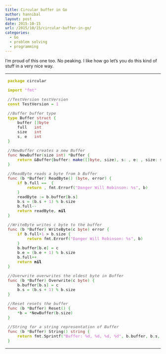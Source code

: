 ```yaml
---
title: Circular buffer in Go
author: hannibal
layout: post
date: 2015-10-15
url: /2015/10/15/circular-buffer-in-go/
categories:
  - Go
  - problem solving
  - programming
---
```

I&#8217;m proud of this one too. No peaking. I like how go let&#8217;s you do this kind of stuff in a very nice way.

<div class="wp_syntax">
  <table>
    <tr>
      <td class="code">
        <pre class="go" style="font-family:monospace;"><span style="color: #b1b100; font-weight: bold;">package</span> circular
&nbsp;
<span style="color: #b1b100; font-weight: bold;">import</span> <span style="color: #cc66cc;">"fmt"</span>
&nbsp;
<span style="color: #666666; font-style: italic;">//TestVersion testVersion</span>
<span style="color: #b1b100; font-weight: bold;">const</span> TestVersion <span style="color: #339933;">=</span> <span style="color: #cc66cc;">1</span>
&nbsp;
<span style="color: #666666; font-style: italic;">//Buffer buffer type</span>
<span style="color: #b1b100; font-weight: bold;">type</span> Buffer <span style="color: #993333;">struct</span> <span style="color: #339933;">{</span>
    buffer <span style="color: #339933;">[]</span><span style="color: #993333;">byte</span>
    full   <span style="color: #993333;">int</span>
    size   <span style="color: #993333;">int</span>
    s<span style="color: #339933;">,</span> e   <span style="color: #993333;">int</span>
<span style="color: #339933;">}</span>
&nbsp;
<span style="color: #666666; font-style: italic;">//NewBuffer creates a new Buffer</span>
<span style="color: #993333;">func</span> NewBuffer<span style="color: #339933;">(</span>size <span style="color: #993333;">int</span><span style="color: #339933;">)</span> <span style="color: #339933;">*</span>Buffer <span style="color: #339933;">{</span>
    <span style="color: #b1b100; font-weight: bold;">return</span> &Buffer<span style="color: #339933;">{</span>buffer<span style="color: #339933;">:</span> <span style="color: #000066;">make</span><span style="color: #339933;">([]</span><span style="color: #993333;">byte</span><span style="color: #339933;">,</span> size<span style="color: #339933;">),</span> s<span style="color: #339933;">:</span> <span style="color: #cc66cc;"></span><span style="color: #339933;">,</span> e<span style="color: #339933;">:</span> <span style="color: #cc66cc;"></span><span style="color: #339933;">,</span> size<span style="color: #339933;">:</span> size<span style="color: #339933;">,</span> full<span style="color: #339933;">:</span> <span style="color: #cc66cc;"></span><span style="color: #339933;">}</span>
<span style="color: #339933;">}</span>
&nbsp;
<span style="color: #666666; font-style: italic;">//ReadByte reads a byte from b Buffer</span>
<span style="color: #993333;">func</span> <span style="color: #339933;">(</span>b <span style="color: #339933;">*</span>Buffer<span style="color: #339933;">)</span> ReadByte<span style="color: #339933;">()</span> <span style="color: #339933;">(</span><span style="color: #993333;">byte</span><span style="color: #339933;">,</span> error<span style="color: #339933;">)</span> <span style="color: #339933;">{</span>
    <span style="color: #b1b100; font-weight: bold;">if</span> b<span style="color: #339933;">.</span>full <span style="color: #339933;">==</span> <span style="color: #cc66cc;"></span> <span style="color: #339933;">{</span>
        <span style="color: #b1b100; font-weight: bold;">return</span> <span style="color: #cc66cc;"></span><span style="color: #339933;">,</span> fmt<span style="color: #339933;">.</span>Errorf<span style="color: #339933;">(</span><span style="color: #cc66cc;">"Danger Will Robinson: %s"</span><span style="color: #339933;">,</span> b<span style="color: #339933;">)</span>
    <span style="color: #339933;">}</span>
    readByte <span style="color: #339933;">:=</span> b<span style="color: #339933;">.</span>buffer<span style="color: #339933;">[</span>b<span style="color: #339933;">.</span>s<span style="color: #339933;">]</span>
    b<span style="color: #339933;">.</span>s <span style="color: #339933;">=</span> <span style="color: #339933;">(</span>b<span style="color: #339933;">.</span>s <span style="color: #339933;">+</span> <span style="color: #cc66cc;">1</span><span style="color: #339933;">)</span> <span style="color: #339933;">%</span> b<span style="color: #339933;">.</span>size
    b<span style="color: #339933;">.</span>full<span style="color: #339933;">--</span>
    <span style="color: #b1b100; font-weight: bold;">return</span> readByte<span style="color: #339933;">,</span> <span style="color: #000000; font-weight: bold;">nil</span>
<span style="color: #339933;">}</span>
&nbsp;
<span style="color: #666666; font-style: italic;">//WriteByte writes c byte to the buffer</span>
<span style="color: #993333;">func</span> <span style="color: #339933;">(</span>b <span style="color: #339933;">*</span>Buffer<span style="color: #339933;">)</span> WriteByte<span style="color: #339933;">(</span>c <span style="color: #993333;">byte</span><span style="color: #339933;">)</span> error <span style="color: #339933;">{</span>
    <span style="color: #b1b100; font-weight: bold;">if</span> b<span style="color: #339933;">.</span>full<span style="color: #339933;">+</span><span style="color: #cc66cc;">1</span> &gt; b<span style="color: #339933;">.</span>size <span style="color: #339933;">{</span>
        <span style="color: #b1b100; font-weight: bold;">return</span> fmt<span style="color: #339933;">.</span>Errorf<span style="color: #339933;">(</span><span style="color: #cc66cc;">"Danger Will Robinson: %s"</span><span style="color: #339933;">,</span> b<span style="color: #339933;">)</span>
    <span style="color: #339933;">}</span>
    b<span style="color: #339933;">.</span>buffer<span style="color: #339933;">[</span>b<span style="color: #339933;">.</span>e<span style="color: #339933;">]</span> <span style="color: #339933;">=</span> c
    b<span style="color: #339933;">.</span>e <span style="color: #339933;">=</span> <span style="color: #339933;">(</span>b<span style="color: #339933;">.</span>e <span style="color: #339933;">+</span> <span style="color: #cc66cc;">1</span><span style="color: #339933;">)</span> <span style="color: #339933;">%</span> b<span style="color: #339933;">.</span>size
    b<span style="color: #339933;">.</span>full<span style="color: #339933;">++</span>
    <span style="color: #b1b100; font-weight: bold;">return</span> <span style="color: #000000; font-weight: bold;">nil</span>
<span style="color: #339933;">}</span>
&nbsp;
<span style="color: #666666; font-style: italic;">//Overwrite overwrites the oldest byte in Buffer</span>
<span style="color: #993333;">func</span> <span style="color: #339933;">(</span>b <span style="color: #339933;">*</span>Buffer<span style="color: #339933;">)</span> Overwrite<span style="color: #339933;">(</span>c <span style="color: #993333;">byte</span><span style="color: #339933;">)</span> <span style="color: #339933;">{</span>
    b<span style="color: #339933;">.</span>buffer<span style="color: #339933;">[</span>b<span style="color: #339933;">.</span>s<span style="color: #339933;">]</span> <span style="color: #339933;">=</span> c
    b<span style="color: #339933;">.</span>s <span style="color: #339933;">=</span> <span style="color: #339933;">(</span>b<span style="color: #339933;">.</span>s <span style="color: #339933;">+</span> <span style="color: #cc66cc;">1</span><span style="color: #339933;">)</span> <span style="color: #339933;">%</span> b<span style="color: #339933;">.</span>size
<span style="color: #339933;">}</span>
&nbsp;
<span style="color: #666666; font-style: italic;">//Reset resets the buffer</span>
<span style="color: #993333;">func</span> <span style="color: #339933;">(</span>b <span style="color: #339933;">*</span>Buffer<span style="color: #339933;">)</span> Reset<span style="color: #339933;">()</span> <span style="color: #339933;">{</span>
    <span style="color: #339933;">*</span>b <span style="color: #339933;">=</span> <span style="color: #339933;">*</span>NewBuffer<span style="color: #339933;">(</span>b<span style="color: #339933;">.</span>size<span style="color: #339933;">)</span>
<span style="color: #339933;">}</span>
&nbsp;
<span style="color: #666666; font-style: italic;">//String for a string representation of Buffer</span>
<span style="color: #993333;">func</span> <span style="color: #339933;">(</span>b <span style="color: #339933;">*</span>Buffer<span style="color: #339933;">)</span> String<span style="color: #339933;">()</span> <span style="color: #993333;">string</span> <span style="color: #339933;">{</span>
    <span style="color: #b1b100; font-weight: bold;">return</span> fmt<span style="color: #339933;">.</span>Sprintf<span style="color: #339933;">(</span><span style="color: #cc66cc;">"Buffer: %d, %d, %d, %d"</span><span style="color: #339933;">,</span> b<span style="color: #339933;">.</span><span style="">buffer</span><span style="color: #339933;">,</span> b<span style="color: #339933;">.</span><span style="">s</span><span style="color: #339933;">,</span> b<span style="color: #339933;">.</span><span style="">e</span><span style="color: #339933;">,</span> b<span style="color: #339933;">.</span><span style="">size</span><span style="color: #339933;">)</span>
<span style="color: #339933;">}</span></pre>
      </td>
    </tr>
  </table>
</div>